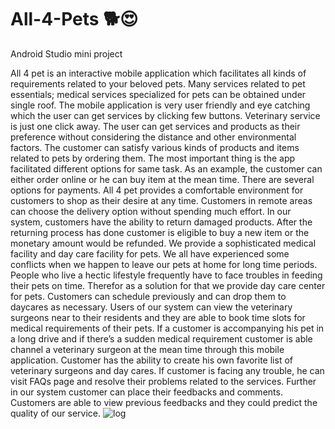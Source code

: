 # All-4-Pets 🐕😍
Android Studio mini project


All 4 pet is an interactive mobile application which facilitates all kinds of requirements related to your beloved pets. Many services related to pet essentials; medical services specialized for pets can be obtained under single roof. The mobile application is very user friendly and eye catching which the user can get services by clicking few buttons. Veterinary service is just one click away. The user can get services and products as their preference without considering the distance and other environmental factors. 
The customer can satisfy various kinds of products and items related to pets by ordering them. The most important thing is the app facilitated different options for same task. As an example, the customer can either order online or he can buy item at the mean time. There are several options for payments. All 4 pet provides a comfortable environment for customers to shop as their desire at any time. Customers in remote areas can choose the delivery option without spending much effort. In our system, customers have the ability to return damaged products. After the returning process has done customer is eligible to buy a new item or the monetary amount would be refunded.
We provide a sophisticated medical facility and day care facility for pets. We all have experienced some conflicts when we happen to leave our pets at home for long time periods. People who live a hectic lifestyle frequently have to face troubles in feeding their pets on time. Therefor as a solution for that we provide day care center for pets. Customers can schedule previously and can drop them to daycares as necessary.
Users of our system can view the veterinary surgeons near to their residents and they are able to book time slots for medical requirements of their pets. If a customer is accompanying his pet in a long drive and if there’s a sudden medical requirement customer is able channel a veterinary surgeon at the mean time through this mobile application. Customer has the ability to create his own favorite list of veterinary surgeons and day cares. 
If customer is facing any trouble, he can visit FAQs page and resolve their problems related to the services. Further in our system customer can place their feedbacks and comments. Customers are able to view previous feedbacks and they could predict the quality of our service. 
![log](https://user-images.githubusercontent.com/86104487/132555215-5bf64f19-e13d-4969-a42f-663b863ef7c7.PNG)
